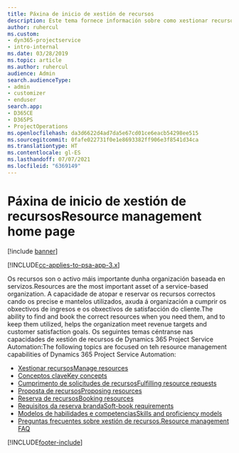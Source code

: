 ```yaml
---
title: Páxina de inicio de xestión de recursos
description: Este tema fornece información sobre como xestionar recursos.
author: ruhercul
ms.custom:
- dyn365-projectservice
- intro-internal
ms.date: 03/28/2019
ms.topic: article
ms.author: ruhercul
audience: Admin
search.audienceType:
- admin
- customizer
- enduser
search.app:
- D365CE
- D365PS
- ProjectOperations
ms.openlocfilehash: da3d6622d4ad7da5e67cd01ce6eacb54298ee515
ms.sourcegitcommit: 0fafe022731f0e1e8693382ff906e3f8541d34ca
ms.translationtype: HT
ms.contentlocale: gl-ES
ms.lasthandoff: 07/07/2021
ms.locfileid: "6369149"
---
```

# <a name="resource-management-home-page"></a><span data-ttu-id="f9e7f-103">Páxina de inicio de xestión de recursos</span><span class="sxs-lookup"><span data-stu-id="f9e7f-103">Resource management home page</span></span>

[!include [banner](../includes/psa-now-project-operations.md)]

[!INCLUDE[cc-applies-to-psa-app-3.x](../includes/cc-applies-to-psa-app-3x.md)]

<span data-ttu-id="f9e7f-104">Os recursos son o activo máis importante dunha organización baseada en servizos.</span><span class="sxs-lookup"><span data-stu-id="f9e7f-104">Resources are the most important asset of a service-based organization.</span></span> <span data-ttu-id="f9e7f-105">A capacidade de atopar e reservar os recursos correctos cando os precise e mantelos utilizados, axuda á organización a cumprir os obxectivos de ingresos e os obxectivos de satisfacción do cliente.</span><span class="sxs-lookup"><span data-stu-id="f9e7f-105">The ability to find and book the correct resources when you need them, and to keep them utilized, helps the organization meet revenue targets and customer satisfaction goals.</span></span> <span data-ttu-id="f9e7f-106">Os seguintes temas céntranse nas capacidades de xestión de recursos de Dynamics 365 Project Service Automation:</span><span class="sxs-lookup"><span data-stu-id="f9e7f-106">The following topics are focused on teh resource management capabilities of Dynamics 365 Project Service Automation:</span></span>

- [<span data-ttu-id="f9e7f-107">Xestionar recursos</span><span class="sxs-lookup"><span data-stu-id="f9e7f-107">Manage resources</span></span>](manage-resources.md)
- [<span data-ttu-id="f9e7f-108">Conceptos clave</span><span class="sxs-lookup"><span data-stu-id="f9e7f-108">Key concepts</span></span>](reports-key-concepts.md)
- [<span data-ttu-id="f9e7f-109">Cumprimento de solicitudes de recursos</span><span class="sxs-lookup"><span data-stu-id="f9e7f-109">Fulfilling resource requests</span></span>](resource-management-fulfill-requests.md)
- [<span data-ttu-id="f9e7f-110">Proposta de recursos</span><span class="sxs-lookup"><span data-stu-id="f9e7f-110">Proposing resources</span></span>](resource-management-propose-resources.md)
- [<span data-ttu-id="f9e7f-111">Reserva de recursos</span><span class="sxs-lookup"><span data-stu-id="f9e7f-111">Booking resources</span></span>](resource-management-book-resources-scheduleboard.md)
- [<span data-ttu-id="f9e7f-112">Requisitos da reserva branda</span><span class="sxs-lookup"><span data-stu-id="f9e7f-112">Soft-book requirements</span></span>](resource-management-softbook-requirements.md)
- [<span data-ttu-id="f9e7f-113">Modelos de habilidades e competencias</span><span class="sxs-lookup"><span data-stu-id="f9e7f-113">Skills and proficiency models</span></span>](resource-management-skills-proficiency.md)
- [<span data-ttu-id="f9e7f-114">Preguntas frecuentes sobre xestión de recursos.</span><span class="sxs-lookup"><span data-stu-id="f9e7f-114">Resource management FAQ</span></span>](resource-management-faq.md)


[!INCLUDE[footer-include](../includes/footer-banner.md)]